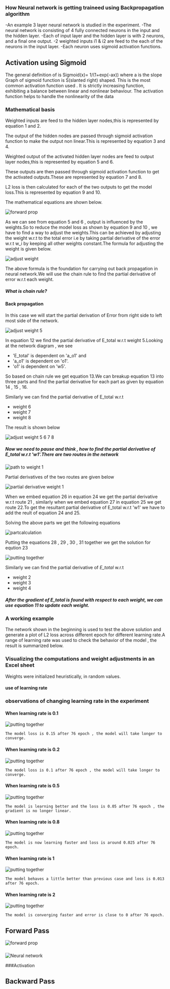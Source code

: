 ### How Neural network is getting traineed using Backpropagation algorithm

-An example 3 layer neural network  is studied in the experiment.
-The neural network is consisting of 4 fully connected neurons in the input and the hidden layer. 
-Each of input layer and the hidden layer is with 2 neurons, and a final one output.
-2 weighted inputs  i1 & i2 are feed to the each of the neurons in the input layer.
-Each neuron uses sigmoid activation functions. 
 
 ## Activation using Sigmoid 
The general definition of is Sigmoid(x)= 1/(1+exp(-ax)) where a is the slope
Graph of sigmoid function is S(slanted right) shaped. This is the most common activation function used .
It is strictly increasing function, exhibiting a balance between linear and nonlinear behaviour. 
The activation function helps to handle the nonlinearity of the data


### Mathematical basis 
Weighted inputs are feed to the hidden layer nodes,this is represented by equation 1 and 2.

The output of the hidden nodes are passed through sigmoid activation function to make the output non linear.This is represented by equation 3 and 4. 

Weighted output of the activated hidden layer nodes are feed to output layer nodes,this is represented by equation 5 and 6.

These outputs are then passed through sigmoid activation function to get the activated outputs.These are represented by equation 7 and 8.

L2 loss is then calculated for each of the two outputs to get the model loss.This is represented by equation 9 and 10.

The mathematical equations are shown below.

![forward prop](images/fwprop.png) 

As we can see from equation 5 and 6 , output is influenced by the weights.So to reduce the model loss as shown by equation 9 and 10 , we have to find a way to adjust the weights.This can be achieved by adjusting the weight w.r.t to the total error i.e by taking partial derivative of the error w.r.t w_i by keeping all other weights constant.The formula for adjusting the weight is given below.

![adjust weight](images/w_adjust.png)

The above formula is the foundation for carrying out back propagation in neural network.We will use the chain rule to find the partial derivative of error w.r.t each weight.

##### What is chain rule?


#### Back propagation

In this case we will start the partial derivation of Error from right side to left most side of the network.
  
![adjust weight 5](images/w_5.png) 

In equation 12 we find the partial derivative of E_total w.r.t weight 5.Looking at the network diagram , we see 


- 'E_total' is dependent on 'a_o1' and 
- 'a_o1' is dependent on 'o1'.
- 'o1' is dependent on 'w5'.

So based on chain rule we get equation 13.We can breakup equation 13 into three parts and find the partial derivative for each part as given by equation 14 , 15 , 16.

Similarly we can find the partial derivative of E_total w.r.t 

- weight 6
- weight 7
- weight 8

The result is shown below

![adjust weight 5 6 7 8](images/w_5_6_7_8.png) 
        
##### Now we need to pause and think , how to find the partial derivative of E_total w.r.t 'w1'.There are two routes in the network

![path to weight 1](images/p_w1.png)  

Partial derivatives of the two routes are given below

![partial derivative weight 1](images/partial_drv_w1.png)

When we embed equation 26 in equation 24 we get the partial derivative w.r.t route 21 , similarly when we embed equation 27 in equation 25 we get route 22.To get the resultant partial derivative of E_total w.r.t 'w1' we have to add the reult of equation 24 and 25.

Solving the above parts we get the following equations

![partcalculation](images/solving.png)

Putting the equations 28 , 29 , 30 , 31 together we get the solution for eqution 23

![putting together](images/four_tog.png)

Similarly we can find the partial derivative of *E_total* w.r.t

- weight 2
- weight 3
- weight 4
 
##### After the gradient of E_total is found with respect to each weight, we can use equation 11 to update each weight.

### A working example

The network shown in the beginning is used to test the above solution and generate a plot of L2 loss across different epoch for different learning rate.A range of learning rate was used to check the behavior of the model , the result is summarized below.

### Visualizing the computations and weight adjustments in an Excel sheet

Weights were initialized heuristically, in random values. 


#### use of learning rate 

### observations of changing learning rate in the experiment

#### When learning rate is 0.1


![putting together](images/llr_point1.png)

	The model loss is 0.15 after 76 epoch , the model will take longer to converge.

#### When learning rate is 0.2


![putting together](images/lr_point2.png)

	The model loss is 0.1 after 76 epoch , the model will take longer to converge.


#### When learning rate is 0.5


![putting together](images/lr_point5.png)

	The model is learning better and the loss is 0.05 after 76 epoch , the gradient is no longer linear.


#### When learning rate is 0.8

![putting together](images/lr_point8.png)

	The model is now learning faster and loss is around 0.025 after 76 epoch.


#### When learning rate is 1


![putting together](images/lr_1.png)

	The model behaves a little better than previous case and loss is 0.013 after 76 epoch.


#### When learning rate is 2
 

![putting together](images/lr_2.png)


	The model is converging faster and error is close to 0 after 76 epoch.



## Forward Pass
![forward prop](images/fwd.png) 



###
![Neural network](images/lr_point1.png)
 

###Activation 



## Backward Pass





